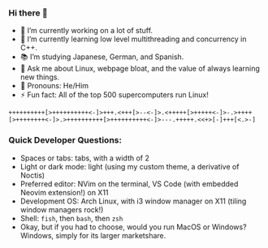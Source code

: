 ### Hi there 👋

- 🔭 I’m currently working on a lot of stuff.
- 🌱 I’m currently learning low level multithreading and concurrency in C++.
- 📚 I’m studying Japanese, German, and Spanish.
- 💬 Ask me about Linux, webpage bloat, and the value of always learning new things.
- ️🌈 Pronouns: He/Him
- ⚡ Fun fact: All of the top 500 supercomputers run Linux!

`++++++++++[>++++++++++<-]>+++.<+++[>--<-]>.<+++++[>+++++<-]>-.>++++[>++++++++<-]>.>++++++++++[>++++++++++<-]>---.+++++.<<+>[-]+++[<.>-]`

### Quick Developer Questions:

- Spaces or tabs: tabs, with a width of 2
- Light or dark mode: light (using my custom theme, a derivative of Noctis)
- Preferred editor: NVim on the terminal, VS Code (with embedded Neovim extension!) on X11
- Development OS: Arch Linux, with i3 window manager on X11 (tiling window managers rock!)
- Shell: `fish`, then `bash`, then `zsh`
- Okay, but if you had to choose, would you run MacOS or Windows? Windows, simply for its larger marketshare.
